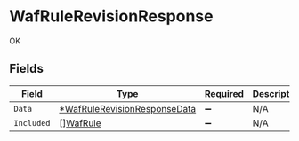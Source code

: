 # WafRuleRevisionResponse

OK


## Fields

| Field                                                                              | Type                                                                               | Required                                                                           | Description                                                                        |
| ---------------------------------------------------------------------------------- | ---------------------------------------------------------------------------------- | ---------------------------------------------------------------------------------- | ---------------------------------------------------------------------------------- |
| `Data`                                                                             | [*WafRuleRevisionResponseData](../../models/shared/wafrulerevisionresponsedata.md) | :heavy_minus_sign:                                                                 | N/A                                                                                |
| `Included`                                                                         | [][WafRule](../../models/shared/wafrule.md)                                        | :heavy_minus_sign:                                                                 | N/A                                                                                |
